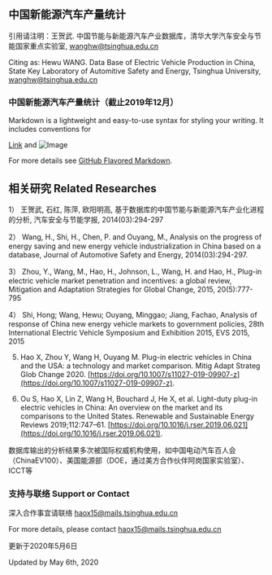 ## 中国新能源汽车产量统计

引用请注明：王贺武. 中国节能与新能源汽车产业数据库，清华大学汽车安全与节能国家重点实验室, wanghw@tsinghua.edu.cn

Citing as: Hewu WANG. Data Base of Electric Vehicle Production in China, State Key Laboratory of Automitive Safety and Energy, Tsinghua University, wanghw@tsinghua.edu.cn

### 中国新能源汽车产量统计（截止2019年12月）

Markdown is a lightweight and easy-to-use syntax for styling your writing. It includes conventions for


[Link](url) and ![Image](src)

For more details see [GitHub Flavored Markdown](https://guides.github.com/features/mastering-markdown/).

## 相关研究 Related Researches

1）	王贺武, 石红, 陈萍, 欧阳明高, 基于数据库的中国节能与新能源汽车产业化进程的分析, 汽车安全与节能学报, 2014(03):294-297

2）  Wang, H., Shi, H., Chen, P. and Ouyang, M., Analysis on the progress of energy saving and new energy vehicle industrialization in China based on a database, Journal of Automotive Safety and Energy, 2014(03):294-297.	

3）	Zhou, Y., Wang, M., Hao, H., Johnson, L., Wang, H. and Hao, H., Plug-in electric vehicle market penetration and incentives: a global review, Mitigation and Adaptation Strategies for Global Change, 2015, 20(5):777-795		

4）	Shi, Hong; Wang, Hewu; Ouyang, Minggao; Jiang, Fachao, Analysis of response of China new energy vehicle markets to government policies,  28th International Electric Vehicle Symposium and Exhibition 2015, EVS 2015, 2015

5)   Hao X, Zhou Y, Wang H, Ouyang M. Plug-in electric vehicles in China and the USA: a technology and market comparison. Mitig Adapt Strateg Glob Change 2020. [https://doi.org/10.1007/s11027-019-09907-z](https://doi.org/10.1007/s11027-019-09907-z).

6)   Ou S, Hao X, Lin Z, Wang H, Bouchard J, He X, et al. Light-duty plug-in electric vehicles in China: An overview on the market and its comparisons to the United States. Renewable and Sustainable Energy Reviews 2019;112:747–61. [https://doi.org/10.1016/j.rser.2019.06.021](https://doi.org/10.1016/j.rser.2019.06.021).

数据库输出的分析结果多次被国际权威机构使用，如中国电动汽车百人会（ChinaEV100）、美国能源部（DOE，通过美方合作伙伴阿岗国家实验室）、ICCT等													

### 支持与联络 Support or Contact

深入合作事宜请联络 haox15@mails.tsinghua.edu.cn

For more details, please contact haox15@mails.tsinghua.edu.cn 

更新于2020年5月6日

Updated by May 6th, 2020


